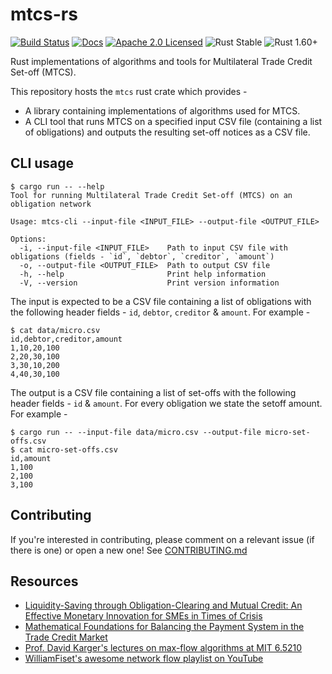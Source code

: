 # mtcs-rs

[![Build Status][build-image]][build-link]
[![Docs][docs-image]][docs-link]
[![Apache 2.0 Licensed][license-image]][license-link]
![Rust Stable][rustc-image]
![Rust 1.60+][rustc-version]

Rust implementations of algorithms and tools for Multilateral Trade Credit Set-off (MTCS).

This repository hosts the `mtcs` rust crate which provides -

* A library containing implementations of algorithms used for MTCS.
* A CLI tool that runs MTCS on a specified input CSV file (containing a list of obligations) and outputs the resulting set-off notices as a CSV file.

## CLI usage

```shell
$ cargo run -- --help
Tool for running Multilateral Trade Credit Set-off (MTCS) on an obligation network

Usage: mtcs-cli --input-file <INPUT_FILE> --output-file <OUTPUT_FILE>

Options:
  -i, --input-file <INPUT_FILE>    Path to input CSV file with obligations (fields - `id`, `debtor`, `creditor`, `amount`)
  -o, --output-file <OUTPUT_FILE>  Path to output CSV file
  -h, --help                       Print help information
  -V, --version                    Print version information
```

The input is expected to be a CSV file containing a list of obligations with the following header fields - `id`, `debtor`, `creditor` & `amount`. For example -

```shell
$ cat data/micro.csv
id,debtor,creditor,amount
1,10,20,100
2,20,30,100
3,30,10,200
4,40,30,100
```

The output is a CSV file containing a list of set-offs with the following header fields - `id` & `amount`. For every obligation we state the setoff amount. For
example -

```shell
$ cargo run -- --input-file data/micro.csv --output-file micro-set-offs.csv
$ cat micro-set-offs.csv
id,amount
1,100
2,100
3,100
```

## Contributing

If you're interested in contributing, please comment on a relevant issue (if there is one) or open a new one! See [CONTRIBUTING.md](./CONTRIBUTING.md)

## Resources

* [Liquidity-Saving through Obligation-Clearing and Mutual Credit: An Effective Monetary Innovation for SMEs in Times of Crisis](https://www.mdpi.com/1911-8074/13/12/295)
* [Mathematical Foundations for Balancing the Payment System in the Trade Credit Market](https://eprints.lse.ac.uk/112151/1/jrfm_14_00452_v5_1_.pdf)
* [Prof. David Karger's lectures on max-flow algorithms at MIT 6.5210](https://6.5210.csail.mit.edu/materials.html)
* [WilliamFiset's awesome network flow playlist on YouTube](https://www.youtube.com/playlist?list=PLDV1Zeh2NRsDj3NzHbbFIC58etjZhiGcG)

[//]: # (badges)

[docs-image]: https://docs.rs/mtcs/badge.svg

[docs-link]: https://docs.rs/mtcs/

[build-image]: https://github.com/informalsystems/mtcs/workflows/Rust/badge.svg

[build-link]: https://github.com/informalsystems/mtcs/actions?query=workflow%3ARust

[license-image]: https://img.shields.io/badge/license-Apache2.0-blue.svg

[license-link]: https://github.com/informalsystems/mtcs/blob/main/LICENSE

[rustc-image]: https://img.shields.io/badge/rustc-stable-blue.svg

[rustc-version]: https://img.shields.io/badge/rustc-1.60+-blue.svg
